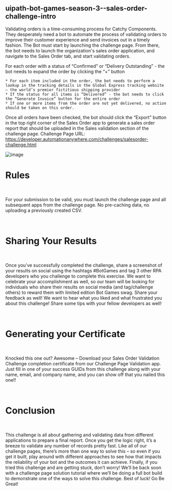 ## uipath-bot-games-season-3--sales-order-challenge-intro
Validating orders is a time-consuming process for Catchy Components. They desperately need a bot to automate the process of validating orders to improve their customer experience and send invoices out in a timely fashion. The Bot must start by launching the challenge page. From there, the bot needs to launch the organization's sales order application, and navigate to the Sales Order tab, and start validating orders.

For each order with a status of “Confirmed” or “Delivery Outstanding” - the bot needs to expand the order by clicking the “+” button

    * For each item included in the order, the bot needs to perform a lookup in the tracking details in the Global Express tracking website – the world’s premier fictitious shipping provider
    * If the status for all items is “Delivered” - the bot needs to click the “Generate Invoice” button for the entire order
    * If one or more items from the order are not yet delivered, no action should be taken on this order.

Once all orders have been checked, the bot should click the “Export” button in the top right corner of the Sales Order app to generate a sales order report that should be uploaded in the Sales validation section of the challenge page. Challenge Page URL: https://developer.automationanywhere.com/challenges/salesorder-challenge.html

![image](https://user-images.githubusercontent.com/68688545/212867743-36d72aef-2614-4903-ab5a-c3ec217e37db.png)

# Rules

 

For your submission to be valid, you must launch the challenge page and all subsequent apps from the challenge page. No pre-caching data, no uploading a previously created CSV.

 
# Sharing Your Results

 

Once you’ve successfully completed the challenge, share a screenshot of your results on social using the hashtags #BotGames and tag 3 other RPA developers who you challenge to complete this exercise. We want to celebrate your accomplishment as well, so our team will be looking for individuals who share their results on social media (and tag/challenge others) to reward them with limited edition Bot Games swag. Share your feedback as well! We want to hear what you liked and what frustrated you about this challenge! Share some tips with your fellow developers as well!

 
# Generating your Certificate

 

Knocked this one out? Awesome – Download your Sales Order Validation Challenge completion certificate from our Challenge Page Validation app. Just fill in one of your success GUIDs from this challenge along with your name, email, and company name, and you can show off that you nailed this one!!

 
# Conclusion

 

This challenge is all about gathering and validating data from different applications to prepare a final report. Once you get the logic right, it’s a breeze to validate any number of records pretty fast. Like all of our challenge pages, there’s more than one way to solve this – so even if you get it built, play around with different approaches to see how that impacts the reliability of your bot and the outcomes it can achieve. Finally, if you tried this challenge and are getting stuck, don’t worry! We’ll be back soon with a challenge page solution tutorial where we’ll be doing a full bot build to demonstrate one of the ways to solve this challenge. Best of luck! Go Be Great!
